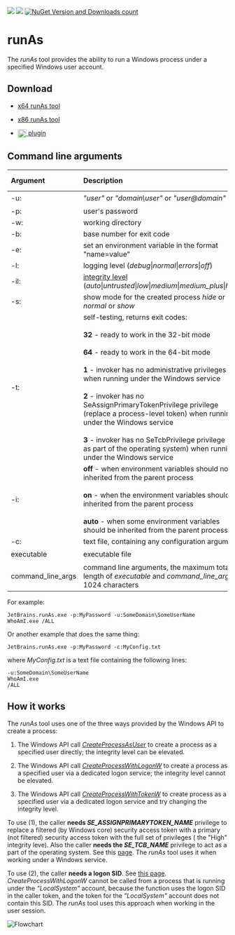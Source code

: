 [<img src="http://jb.gg/badges/official.svg" />](https://confluence.jetbrains.com/display/ALL/JetBrains+on+GitHub) [<img src="http://teamcity.jetbrains.com/app/rest/builds/buildType:(id:TeamCityPluginsByJetBrains_TeamCityRunAs_CltForWindows)/statusIcon.svg"/>](http://teamcity.jetbrains.com/viewType.html?buildTypeId=TeamCityPluginsByJetBrains_TeamCityRunAs_CltForWindows&guest=1) [![NuGet Version and Downloads count](https://buildstats.info/nuget/JetBrains.runAs)](https://www.nuget.org/packages/JetBrains.runAs)

# runAs

The _runAs_ tool provides the ability to run a Windows process under a specified Windows user account. 

## Download

* [x64 runAs tool](https://teamcity.jetbrains.com/guestAuth/app/rest/builds/buildType:TeamCityPluginsByJetBrains_TeamCityRunAs_CltForWindows,pinned:true,status:SUCCESS,branch:master,tags:release/artifacts/content/bin/x64/JetBrains.runAs.exe)

* [x86 runAs tool](https://teamcity.jetbrains.com/httpAuth/app/rest/builds/buildType:TeamCityPluginsByJetBrains_TeamCityRunAs_CltForWindows,pinned:true,status:SUCCESS,tags:release/artifacts/content/bin/x86/JetBrains.runAs.exe)

* [<img src="https://cdn.worldvectorlogo.com/logos/teamcity.svg" height="20" align="center"/> plugin](https://github.com/JetBrains/teamcity-runas-plugin)

## Command line arguments

| Argument | Description | Mandatory | Default value|
| :------------- |:-------------|:-------------:|:-------------:|
| -u: | *"user"* or *"domain\user"* or *"user@domain"* | :black_medium_small_square: ||
| -p: | user's password | | empty |
| -w: | working directory | | empty |
| -b: | base number for exit code | | -100000 |
| -e: | set an environment variable in the format "name=value" | | |
| -l: | logging level (*debug*\|*normal*\|*errors*\|*off*) | | *normal* |
| -il: | [integrity level](https://github.com/JetBrains/runAs/wiki#windows-integrity-mechanism) (*auto*\|*untrusted*\|*low*\|*medium*\|*medium_plus*\|*high*) | | *auto* |
| -s: | show mode for the created process *hide* or *normal* or *show* | | *hide* |
| -t: | self-testing, returns exit codes:<br/><br/>  **32** - ready to work in the 32-bit mode<br/><br/>  **64** - ready to work in the 64-bit mode<br/><br/>  **1** - invoker has no administrative privileges when running under the Windows service<br/><br/>  **2** - invoker has no SeAssignPrimaryTokenPrivilege privilege (replace a process-level token) when running under the Windows service<br/><br/>  **3** - invoker has no SeTcbPrivilege privilege (act as part of the operating system) when running under the Windows service | | |
| -i: |  **off** - when environment variables should not be inherited from the parent process<br/><br/>  **on** - when the environment variables should be inherited from the  parent process<br/><br/>  **auto** - when some environment variables should be inherited from the parent process| | *auto* |
| -c: | text file, containing any configuration arguments | | |
| executable | executable file |  :black_medium_small_square: | |
| command_line_args | command line arguments, the maximum total length of *executable* and *command_line_args* is 1024 characters | | empty |

For example:

```JetBrains.runAs.exe -p:MyPassword -u:SomeDomain\SomeUserName WhoAmI.exe /ALL```

Or another example that does the same thing:

```JetBrains.runAs.exe -p:MyPassword -c:MyConfig.txt```

where _MyConfig.txt_ is a text file containing the following lines:
```
-u:SomeDomain\SomeUserName
WhoAmI.exe
/ALL
```

## How it works

The _runAs_ tool uses one of the three ways provided by the Windows API to create a process:

1. The Windows API call [_CreateProcessAsUser_](https://msdn.microsoft.com/en-us/library/windows/desktop/ms682429(v=vs.85).aspx) to create a process as a specified user directly; the integrity level can be elevated.

2. The Windows API call [_CreateProcessWithLogonW_](https://msdn.microsoft.com/en-us/library/windows/desktop/ms682431(v=vs.85).aspx) to create a process as a specified user via a dedicated logon service; the integrity level cannot be elevated.

3. The Windows API call [_CreateProcessWithTokenW_](https://msdn.microsoft.com/en-us/library/windows/desktop/ms682434(v=vs.85).aspx) to create process as a specified user via a dedicated logon service and try changing the integrity level.

To use (1), the caller **needs _SE_ASSIGNPRIMARYTOKEN_NAME_** privilege to replace a filtered (by Windows core) security access token with a primary (not filtered) security access token with the full set of privileges ( the "High" integrity leve). Also the caller **needs the _SE_TCB_NAME_** privilege to act as a part of the operating system. See this [page](https://msdn.microsoft.com/ru-ru/library/windows/desktop/ms682429(v=vs.85).aspx). The _runAs_ tool uses it when working under a Windows service.

To use (2), the caller **needs a logon SID**. See [this page](https://msdn.microsoft.com/en-us/library/windows/desktop/ms682431(v=vs.85).aspx). _CreateProcessWithLogonW_ cannot be called from a process that is running under the _"LocalSystem"_ account, because the function uses the logon SID in the caller token, and the token for the _"LocalSystem"_ account does not contain this SID. The _runAs_ tool uses this approach when working in the user session.

![Flowchart](https://github.com/JetBrains/runAs/blob/master/docs/runAs.jpg)
